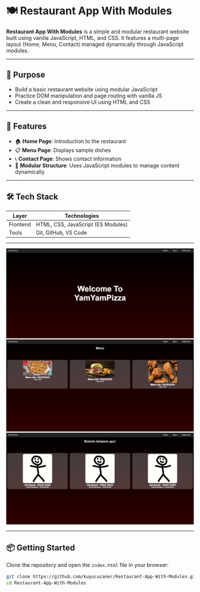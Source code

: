 # 🍽️ Restaurant App With Modules

**Restaurant App With Modules** is a simple and modular restaurant website built using vanilla JavaScript, HTML, and CSS. It features a multi-page layout (Home, Menu, Contact) managed dynamically through JavaScript modules. 

---

## 🎯 Purpose

- Build a basic restaurant website using modular JavaScript
- Practice DOM manipulation and page routing with vanilla JS
- Create a clean and responsive UI using HTML and CSS

---

## 🚀 Features

- 🏠 **Home Page**: Introduction to the restaurant
- 📋 **Menu Page**: Displays sample dishes
- 📞 **Contact Page**: Shows contact information
- 🧩 **Modular Structure**: Uses JavaScript modules to manage content dynamically

---

## 🛠️ Tech Stack

| Layer         | Technologies         |
|---------------|----------------------|
| Frontend      | HTML, CSS, JavaScript (ES Modules) |
| Tools         | Git, GitHub, VS Code |

---

<img src="./assets/welcome.png" width="600"/>

<img src="./assets/menu.png" width="600"/>

<img src="./assets/contact.png" width="600"/>

---
## 📦 Getting Started

Clone the repository and open the `index.html` file in your browser:

```bash
git clone https://github.com/kuyucucaner/Restaurant-App-With-Modules.git
cd Restaurant-App-With-Modules
